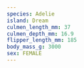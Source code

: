 ```yaml
---
species: Adelie
island: Dream
culmen_length_mm: 37
culmen_depth_mm: 16.9
flipper_length_mm: 185
body_mass_g: 3000
sex: FEMALE
---
```

